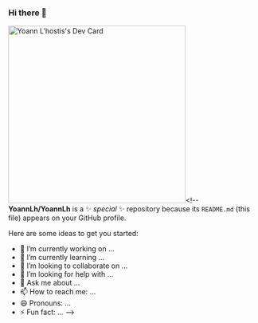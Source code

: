 ### Hi there 👋
<a href="https://app.daily.dev/yoannlhostis"><img src="https://api.daily.dev/devcards/v2/anGDvsakFdaGa8AU47IL2.png?type=default&r=2ui" width="356" alt="Yoann L'hostis's Dev Card"/></a><!--
**YoannLh/YoannLh** is a ✨ _special_ ✨ repository because its `README.md` (this file) appears on your GitHub profile.

Here are some ideas to get you started:

- 🔭 I’m currently working on ...
- 🌱 I’m currently learning ...
- 👯 I’m looking to collaborate on ...
- 🤔 I’m looking for help with ...
- 💬 Ask me about ...
- 📫 How to reach me: ...
- 😄 Pronouns: ...
- ⚡ Fun fact: ...
-->
